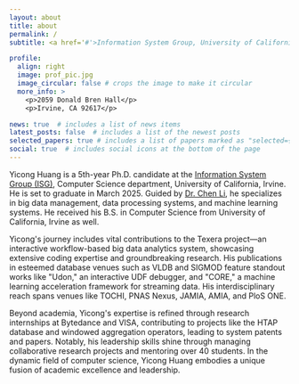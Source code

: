 ```yaml
---
layout: about
title: about
permalink: /
subtitle: <a href='#'>Information System Group, University of California, Irvine</a>.

profile:
  align: right
  image: prof_pic.jpg
  image_circular: false # crops the image to make it circular
  more_info: >
    <p>2059 Donald Bren Hall</p>
    <p>Irvine, CA 92617</p>

news: true  # includes a list of news items
latest_posts: false  # includes a list of the newest posts
selected_papers: true # includes a list of papers marked as "selected={true}"
social: true  # includes social icons at the bottom of the page
---
```



Yicong Huang is a 5th-year Ph.D. candidate at the [Information System Group (ISG)](https://isg.ics.uci.edu), Computer Science department, University of California, Irvine. He is set to graduate in March 2025. Guided by [Dr. Chen Li](https://chenli.ics.uci.edu), he specializes in big data management, data processing systems, and machine learning systems. He received his B.S. in Computer Science from University of California, Irvine as well.

Yicong's journey includes vital contributions to the Texera project—an interactive workflow-based big data analytics system, showcasing extensive coding expertise and groundbreaking research. His publications in esteemed database venues such as VLDB and SIGMOD feature standout works like "Udon," an interactive UDF debugger, and "CORE," a machine learning acceleration framework for streaming data. His interdisciplinary reach spans venues like TOCHI, PNAS Nexus, JAMIA, AMIA, and PloS ONE. 

Beyond academia, Yicong's expertise is refined through research internships at Bytedance and VISA, contributing to projects like the HTAP database and windowed aggregation operators, leading to system patents and papers. Notably, his leadership skills shine through managing collaborative research projects and mentoring over 40 students. In the dynamic field of computer science, Yicong Huang embodies a unique fusion of academic excellence and leadership.




